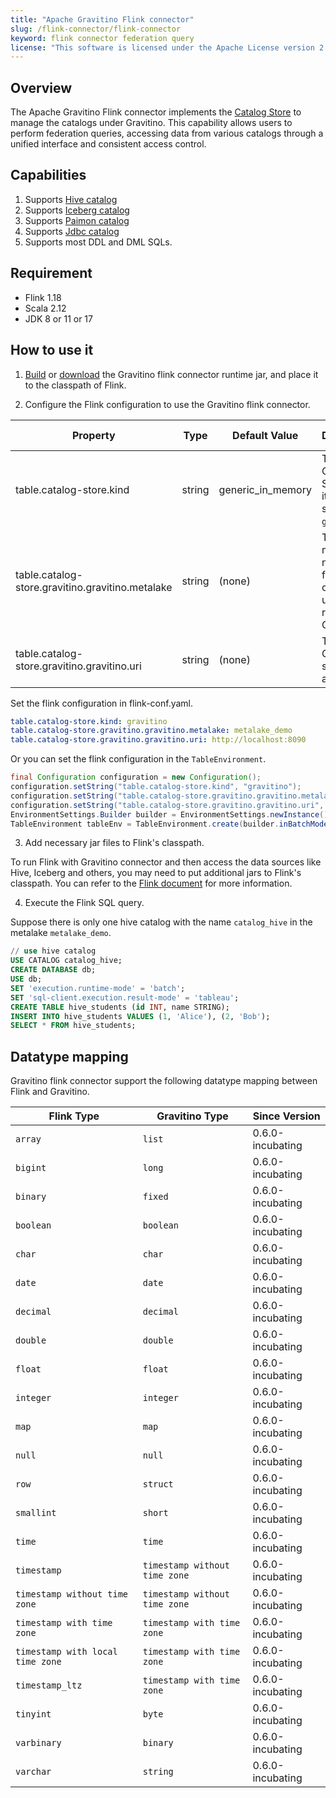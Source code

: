 ```yaml
---
title: "Apache Gravitino Flink connector"
slug: /flink-connector/flink-connector
keyword: flink connector federation query 
license: "This software is licensed under the Apache License version 2."
---
```


## Overview

The Apache Gravitino Flink connector implements the [Catalog Store](https://nightlies.apache.org/flink/flink-docs-release-1.18/docs/dev/table/catalogs/#catalog-store) to manage the catalogs under Gravitino.
This capability allows users to perform federation queries, accessing data from various catalogs through a unified interface and consistent access control.

## Capabilities

1. Supports [Hive catalog](flink-catalog-hive.md)
2. Supports [Iceberg catalog](flink-catalog-iceberg.md)
3. Supports [Paimon catalog](flink-catalog-paimon.md)
4. Supports [Jdbc catalog](flink-catalog-jdbc.md)
5. Supports most DDL and DML SQLs.

## Requirement

* Flink 1.18
* Scala 2.12
* JDK 8 or 11 or 17

## How to use it

1. [Build](../how-to-build.md) or [download](https://mvnrepository.com/artifact/org.apache.gravitino/gravitino-flink-connector-runtime-1.18) the Gravitino flink connector runtime jar, and place it to the classpath of Flink.

2. Configure the Flink configuration to use the Gravitino flink connector.

| Property                                         | Type   | Default Value     | Description                                                          | Required | Since Version    |
|--------------------------------------------------|--------|-------------------|----------------------------------------------------------------------|----------|------------------|
| table.catalog-store.kind                         | string | generic_in_memory | The Catalog Store name, it should set to `gravitino`.                | Yes      | 0.6.0-incubating |
| table.catalog-store.gravitino.gravitino.metalake | string | (none)            | The metalake name that flink connector used to request to Gravitino. | Yes      | 0.6.0-incubating |
| table.catalog-store.gravitino.gravitino.uri      | string | (none)            | The uri of Gravitino server address.                                 | Yes      | 0.6.0-incubating |

Set the flink configuration in flink-conf.yaml.
```yaml
table.catalog-store.kind: gravitino
table.catalog-store.gravitino.gravitino.metalake: metalake_demo
table.catalog-store.gravitino.gravitino.uri: http://localhost:8090
```
Or you can set the flink configuration in the `TableEnvironment`.
```java
final Configuration configuration = new Configuration();
configuration.setString("table.catalog-store.kind", "gravitino");
configuration.setString("table.catalog-store.gravitino.gravitino.metalake", "metalake_demo");
configuration.setString("table.catalog-store.gravitino.gravitino.uri", "http://localhost:8090");
EnvironmentSettings.Builder builder = EnvironmentSettings.newInstance().withConfiguration(configuration);
TableEnvironment tableEnv = TableEnvironment.create(builder.inBatchMode().build());
```

3. Add necessary jar files to Flink's classpath.

To run Flink with Gravitino connector and then access the data sources like Hive, Iceberg and others, you may need to put additional jars to Flink's classpath. You can refer to the [Flink document](https://nightlies.apache.org/flink/flink-docs-master/docs/connectors/table/hive/overview/#dependencies) for more information.

4. Execute the Flink SQL query.

Suppose there is only one hive catalog with the name `catalog_hive` in the metalake `metalake_demo`.

```sql
// use hive catalog
USE CATALOG catalog_hive;
CREATE DATABASE db;
USE db;
SET 'execution.runtime-mode' = 'batch';
SET 'sql-client.execution.result-mode' = 'tableau';
CREATE TABLE hive_students (id INT, name STRING);
INSERT INTO hive_students VALUES (1, 'Alice'), (2, 'Bob');
SELECT * FROM hive_students;
```

## Datatype mapping

Gravitino flink connector support the following datatype mapping between Flink and Gravitino.

| Flink Type                       | Gravitino Type                | Since Version    |
|----------------------------------|-------------------------------|------------------|
| `array`                          | `list`                        | 0.6.0-incubating |
| `bigint`                         | `long`                        | 0.6.0-incubating |
| `binary`                         | `fixed`                       | 0.6.0-incubating |
| `boolean`                        | `boolean`                     | 0.6.0-incubating |
| `char`                           | `char`                        | 0.6.0-incubating |
| `date`                           | `date`                        | 0.6.0-incubating |
| `decimal`                        | `decimal`                     | 0.6.0-incubating |
| `double`                         | `double`                      | 0.6.0-incubating |
| `float`                          | `float`                       | 0.6.0-incubating |
| `integer`                        | `integer`                     | 0.6.0-incubating |
| `map`                            | `map`                         | 0.6.0-incubating |
| `null`                           | `null`                        | 0.6.0-incubating |
| `row`                            | `struct`                      | 0.6.0-incubating |
| `smallint`                       | `short`                       | 0.6.0-incubating |
| `time`                           | `time`                        | 0.6.0-incubating |
| `timestamp`                      | `timestamp without time zone` | 0.6.0-incubating |
| `timestamp without time zone`    | `timestamp without time zone` | 0.6.0-incubating |
| `timestamp with time zone`       | `timestamp with time zone`    | 0.6.0-incubating |
| `timestamp with local time zone` | `timestamp with time zone`    | 0.6.0-incubating |
| `timestamp_ltz`                  | `timestamp with time zone`    | 0.6.0-incubating |
| `tinyint`                        | `byte`                        | 0.6.0-incubating |
| `varbinary`                      | `binary`                      | 0.6.0-incubating |
| `varchar`                        | `string`                      | 0.6.0-incubating |
